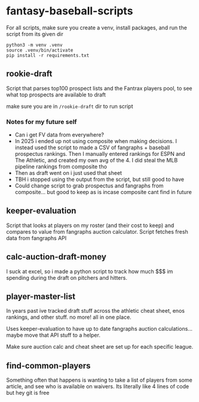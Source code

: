 # fantasy-baseball-scripts

For all scripts, make sure you create a venv, install packages, and run the script from its given dir

```
python3 -m venv .venv
source .venv/bin/activate
pip install -r requirements.txt
```

## rookie-draft

Script that parses top100 prospect lists and the Fantrax players pool, to see what top prospects are available to draft

make sure you are in `/rookie-draft` dir to run script

### Notes for my future self

- Can i get FV data from everywhere?
- In 2025 i ended up not using composite when making decisions. I instead used the script to made a CSV of fangraphs + baseball prospectus rankings. Then I manually entered rankings for ESPN and The Athletic, and created my own avg of the 4. I did steal the MLB pipeline rankings from composite tho
- Then as draft went on i just used that sheet
- TBH i stopped using the output from the script, but still good to have
- Could change script to grab prospectus and fangraphs from composite... but good to keep as is incase composite cant find in future

## keeper-evaluation

Script that looks at players on my roster (and their cost to keep) and compares to value from fangraphs auction calculator. Script fetches fresh data from fangraphs API

## calc-auction-draft-money

I suck at excel, so i made a python script to track how much $$$ im spending during the draft on pitchers and hitters.

## player-master-list

In years past ive tracked draft stuff across the athletic cheat sheet, enos rankings, and other stuff. no more! all in one place.

Uses keeper-evaluation to have up to date fangraphs auction calculations... maybe move that API stuff to a helper.

Make sure auction calc and cheat sheet are set up for each specific league.

## find-common-players

Something often that happens is wanting to take a list of players from some article, and see who is available on waivers. Its literally like 4 lines of code but hey git is free
